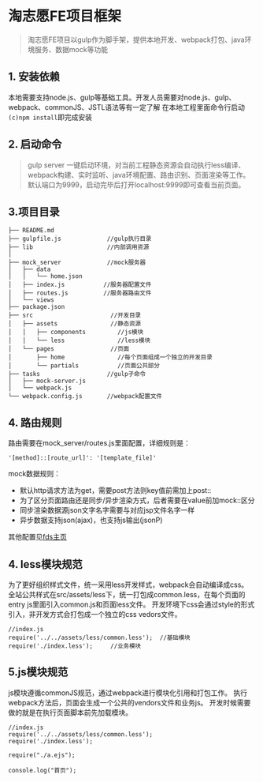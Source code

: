 # 淘志愿FE项目框架

> 淘志愿FE项目以gulp作为脚手架，提供本地开发、webpack打包、java环境服务、数据mock等功能


## 1. 安装依赖
本地需要支持node.js、gulp等基础工具。开发人员需要对node.js、gulp、webpack、commonJS、JSTL语法等有一定了解
在本地工程里面命令行启动`(c)npm install`即完成安装

## 2. 启动命令
> gulp server
一键启动环境，对当前工程静态资源会自动执行less编译、webpack构建、实时监听、java环境配置、路由识别、页面渲染等工作。
默认端口为9999，启动完毕后打开localhost:9999即可查看当前页面。

## 3.项目目录
```
├── README.md				
├── gulpfile.js             //gulp执行目录
├── lib                     //内部调用资源
│   
├── mock_server             //mock服务器
│   ├── data
│   │   └── home.json
│   ├── index.js           //服务器配置文件
│   ├── routes.js          //服务器路由文件
│   └── views
├── package.json          
├── src                      //开发目录
│   ├── assets               //静态资源
│   │   ├── components         //js模块
│   │   └── less               //less模块
│   └── pages				 //页面
│       ├── home               //每个页面组成一个独立的开发目录
│       └── partials           //页面公共部分
├── tasks					//gulp子命令
│   ├── mock-server.js
│   └── webpack.js
└── webpack.config.js       //webpack配置文件
```

## 4. 路由规则
路由需要在mock_server/routes.js里面配置，详细规则是：
```
'[method]::[route_url]': '[template_file]'
```
mock数据规则：

+ 默认http请求方法为get，需要post方法则key值前需加上post::
+ 为了区分页面路由还是同步/异步渲染方式，后者需要在value前加mock::区分
+ 同步渲染数据源json文字名字需要与对应jsp文件名字一样
+ 异步数据支持json(ajax)，也支持js输出(jsonP)


其他配置见[fds主页](https://github.com/zhex/fe-dev-server)

## 4. less模块规范
为了更好组织样式文件，统一采用less开发样式，webpack会自动编译成css。
全站公共样式在src/assets/less下，统一打包成common.less，在每个页面的entry js里面引入common.js和页面less文件。
开发环境下css会通过style的形式引入，非开发方式会打包成一个独立的css vedors文件。

```
//index.js
require('../../assets/less/common.less');  //基础模块
require('./index.less');     //业务模块
```

## 5.js模块规范
js模块遵循commonJS规范，通过webpack进行模块化引用和打包工作。
执行webpack方法后，页面会生成一个公共的vendors文件和业务js。
开发时候需要做的就是在执行页面脚本前先加载模块。
```
//index.js
require('../../assets/less/common.less');
require('./index.less');

require("./a.ejs");

console.log("首页");
```
